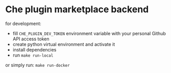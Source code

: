 # Che plugin marketplace backend

for development:
 * fill `CHE_PLUGIN_DEV_TOKEN` environment variable with your personal Github API access token
 * create python virtual environment and activate it
 * install dependencies
 * run `make run-local`

or simply run: `make run-docker`
